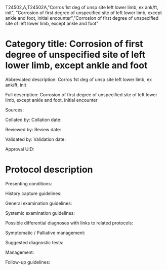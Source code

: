 T24502,A,T24502A,"Corros 1st deg of unsp site left lower limb, ex ank/ft, init", "Corrosion of first degree of unspecified site of left lower limb, except ankle and foot, initial encounter","Corrosion of first degree of unspecified site of left lower limb, except ankle and foot"
# Category title: Corrosion of first degree of unspecified site of left lower limb, except ankle and foot

Abbreviated description: Corros 1st deg of unsp site left lower limb, ex ank/ft, init

Full description: Corrosion of first degree of unspecified site of left lower limb, except ankle and foot, initial encounter

Sources:

Collated by:
Collation date:

Reviewed by:
Review date:

Validated by:
Validation date:

Approval UID:

# Protocol description

Presenting conditions:

History capture guidelines:

General examination guidelines:

Systemic examination guidelines:

Possible differential diagnoses with links to related protocols:

Symptomatic / Palliative management:

Suggested diagnostic tests:

Management:

Follow-up guidelines:
